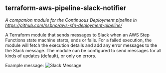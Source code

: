 ## terraform-aws-pipeline-slack-notifier
_A companion module for the Continuous Deployment pipeline in https://github.com/nsbno/aws-sfn-deployment-pipeline/_

A Terraform module that sends messages to Slack when an AWS Step Functions state machine starts, ends or fails. For a failed execution, the module will fetch the execution details and add any error messages to the the Slack message. The module can be configured to send messages for all kinds of updates (default), or only on errors.

Example message:
![Slack Message](https://user-images.githubusercontent.com/10640491/98384643-545f4600-204e-11eb-9a68-fafd09b2f35e.png)
